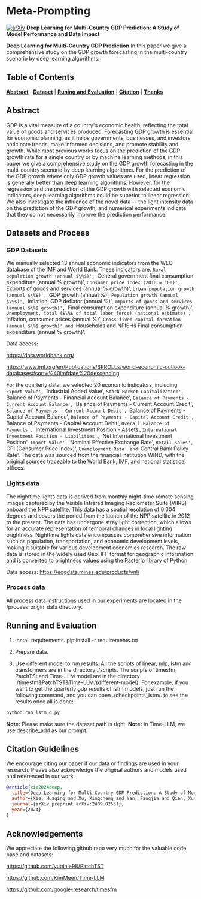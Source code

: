 # Meta-Prompting

[![arXiv](https://img.shields.io/badge/arXiv-2409.02551v1-b31b1b.svg)](https://arxiv.org/abs/2409.02551v1) **Deep Learning for Multi-Country GDP Prediction: A Study of Model Performance and Data Impact**


**Deep Learning for Multi-Country GDP Prediction** In this paper we give a comprehensive study on the GDP growth forecasting in the multi-country scenario by deep learning algorithms.

## Table of Contents

[**Abstract**](#abstract) | [**Dataset**](#datasets-and-process) | [**Runing and Evaluation**](#running-experiments-and-evaluation) | [**Citation**](#citation-guidelines) | [**Thanks**](#acknowledgements)


## Abstract
GDP is a vital measure of a country's economic health, reflecting the total value of goods and services produced. Forecasting GDP growth is essential for economic planning, as it helps governments, businesses, and investors anticipate trends, make informed decisions, and promote stability and growth. While most previous works focus on the prediction of the GDP growth rate for a single country or by machine learning methods, in this paper we give a comprehensive study on the GDP growth forecasting in the multi-country scenario by deep learning algorithms. For the prediction of the GDP growth where only GDP growth values are used, linear regression is generally better than deep learning algorithms. However, for the regression and the prediction of the GDP growth with selected economic indicators, deep learning algorithms could be superior to linear regression. We also investigate the influence of the novel data -- the light intensity data on the prediction of the GDP growth, and numerical experiments indicate that they do not necessarily improve the prediction performance.

## Datasets and Process

### GDP Datasets

We manually selected 13 annual economic indicators from the WEO database of the IMF and World Bank. These indicators are: `Rural population growth (annual $\%$)', `General government final consumption expenditure (annual $\%$ growth)', `Consumer price index (2010 = 100)', `Exports of goods and services (annual $\%$ growth)', `Urban population growth (annual $\%$)', `GDP growth (annual $\%$)', `Population growth (annual $\%$)', `Inflation, GDP deflator (annual $\%$)', `Imports of goods and services (annual $\%$ growth)', `Final consumption expenditure (annual $\%$ growth)', `Unemployment, total ($\%$ of total labor force) (national estimate)', `Inflation, consumer prices (annual $\%$)', `Gross fixed capital formation (annual $\%$ growth)' and `Households and NPISHs Final consumption expenditure (annual $\%$ growth)'.

Data access: 

https://data.worldbank.org/

https://www.imf.org/en/Publications/SPROLLs/world-economic-outlook-databases#sort=%40imfdate%20descending


For the quarterly data, we selected 20 economic indicators, including `Export Value', `Industrial Added Value', `Stock Market Capitalization', `Balance of Payments - Financial Account Balance', `Balance of Payments - Current Account Balance', `Balance of Payments - Current Account Credit', `Balance of Payments - Current Account Debit', `Balance of Payments - Capital Account Balance', `Balance of Payments - Capital Account Credit', `Balance of Payments - Capital Account Debit', `Overall Balance of Payments', `International Investment Position - Assets', `International Investment Position - Liabilities', `Net International Investment Position', `Import Value', `Nominal Effective Exchange Rate', `Retail Sales', `CPI (Consumer Price Index)', `Unemployment Rate' and `Central Bank Policy Rate'. The data was sourced from the financial institution WIND, with the original sources traceable to the World Bank, IMF, and national statistical offices.

### Lights data

The nighttime lights data is derived from monthly night-time remote sensing images captured by the Visible Infrared Imaging Radiometer Suite (VIIRS) onboard the NPP satellite. This data has a spatial resolution of 0.004 degrees and covers the period from the launch of the NPP satellite in 2012 to the present. The data has undergone stray light correction, which allows for an accurate representation of temporal changes in local lighting brightness. Nighttime lights data encompasses comprehensive information such as population, transportation, and economic development levels, making it suitable for various development economics research. The raw data is stored in the widely used GeoTIFF format for geographic information and is converted to brightness values using the Rasterio library of Python.

Data access: https://eogdata.mines.edu/products/vnl/

### Process data
All process data instructions used in our experiments are located in the /process_origin_data directory.


<!-- ## Results

All Results are stored in the `/outputs` directory.
-->


## Running and Evaluation

1. Install requirements. pip install -r requirements.txt

2. Prepare data.

3. Use different model to run results. All the scripts of linear, mlp, lstm and transformers are in the directory ./scripts. The scripts of timesfm, PatchTSt and Time-LLM model are in the directory ./timesfm&PatchTST&Time-LLM/{different-model}. For example, if you want to get the quarterly gdp results of lstm models, just run the following command, and you can open ./checkpoints_lstm/. to see the results once all is done:

```python
python run_lstm_q.py
```

**Note:** Please make sure the dataset path is right. 
**Note:** In Time-LLM, we use describe_add as our prompt.


## Citation Guidelines

We encourage citing our paper if our data or findings are used in your research. Please also acknowledge the original authors and models used and referenced in our work.

```bibtex
@article{xie2024deep,
  title={Deep Learning for Multi-Country GDP Prediction: A Study of Model Performance and Data Impact},
  author={Xie, Huaqing and Xu, Xingcheng and Yan, Fangjia and Qian, Xun and Yang, Yanqing},
  journal={arXiv preprint arXiv:2409.02551},
  year={2024}
}
```

## Acknowledgements

We appreciate the following github repo very much for the valuable code base and datasets:

https://github.com/yuqinie98/PatchTST

https://github.com/KimMeen/Time-LLM

https://github.com/google-research/timesfm
